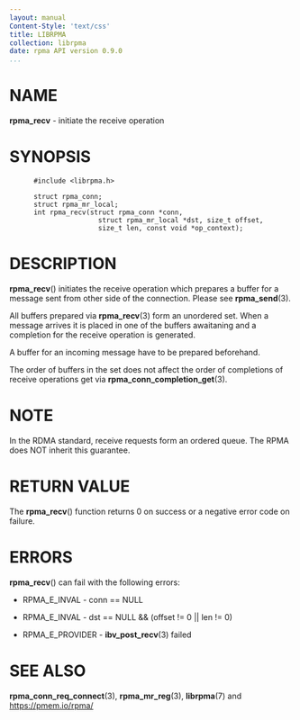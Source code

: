 ```yaml
---
layout: manual
Content-Style: 'text/css'
title: LIBRPMA
collection: librpma
date: rpma API version 0.9.0
...
```


[comment]: <> (SPDX-License-Identifier: BSD-3-Clause)
[comment]: <> (Copyright 2020, Intel Corporation)

NAME
====

**rpma\_recv** - initiate the receive operation

SYNOPSIS
========

          #include <librpma.h>

          struct rpma_conn;
          struct rpma_mr_local;
          int rpma_recv(struct rpma_conn *conn,
                          struct rpma_mr_local *dst, size_t offset,
                          size_t len, const void *op_context);

DESCRIPTION
===========

**rpma\_recv**() initiates the receive operation which prepares a buffer
for a message sent from other side of the connection. Please see
**rpma\_send**(3).

All buffers prepared via **rpma\_recv**(3) form an unordered set. When a
message arrives it is placed in one of the buffers awaitaning and a
completion for the receive operation is generated.

A buffer for an incoming message have to be prepared beforehand.

The order of buffers in the set does not affect the order of completions
of receive operations get via **rpma\_conn\_completion\_get**(3).

NOTE
====

In the RDMA standard, receive requests form an ordered queue. The RPMA
does NOT inherit this guarantee.

RETURN VALUE
============

The **rpma\_recv**() function returns 0 on success or a negative error
code on failure.

ERRORS
======

**rpma\_recv**() can fail with the following errors:

-   RPMA\_E\_INVAL - conn == NULL

-   RPMA\_E\_INVAL - dst == NULL && (offset != 0 \|\| len != 0)

-   RPMA\_E\_PROVIDER - **ibv\_post\_recv**(3) failed

SEE ALSO
========

**rpma\_conn\_req\_connect**(3), **rpma\_mr\_reg**(3), **librpma**(7)
and https://pmem.io/rpma/
